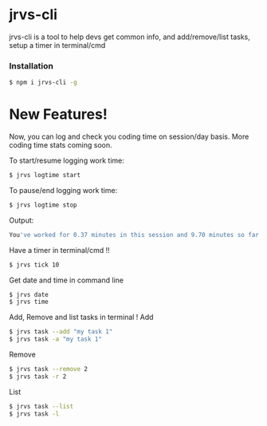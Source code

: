 # jrvs-cli

jrvs-cli is a tool to help devs get common info, and add/remove/list tasks, setup a timer in terminal/cmd

### Installation

```sh
$ npm i jrvs-cli -g
```

# New Features!

 Now, you can log and check you coding time on session/day basis.
 More coding time stats coming soon.

 To start/resume logging work time:
```sh
$ jrvs logtime start
```
 To pause/end logging work time:
```sh
$ jrvs logtime stop
```
 Output:
```sh
You've worked for 0.37 minutes in this session and 9.70 minutes so far today!
```
 Have a timer in terminal/cmd !!
```sh
$ jrvs tick 10
```

 Get date and time in command line
```sh
$ jrvs date
$ jrvs time
```

 Add, Remove and list tasks in terminal !
 Add
```sh
$ jrvs task --add "my task 1"
$ jrvs task -a "my task 1"
```

 Remove
```sh
$ jrvs task --remove 2
$ jrvs task -r 2
```

 List
```sh
$ jrvs task --list
$ jrvs task -l
```